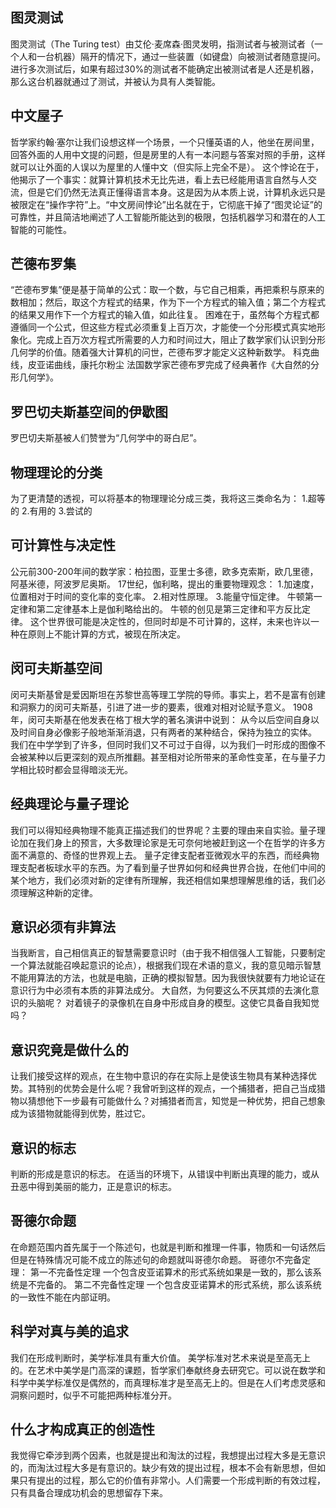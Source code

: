 ## 图灵测试
图灵测试（The Turing test）由艾伦·麦席森·图灵发明，指测试者与被测试者（一个人和一台机器）隔开的情况下，通过一些装置（如键盘）向被测试者随意提问。
进行多次测试后，如果有超过30%的测试者不能确定出被测试者是人还是机器，那么这台机器就通过了测试，并被认为具有人类智能。
## 中文屋子
哲学家约翰·塞尔让我们设想这样一个场景，一个只懂英语的人，他坐在房间里，回答外面的人用中文提的问题，但是房里的人有一本问题与答案对照的手册，这样就可以让外面的人误以为屋里的人懂中文（但实际上完全不是）。
这个悖论在于，他揭示了一个事实：就算计算机技术无比先进，看上去已经能用语言自然与人交流，但是它们仍然无法真正懂得语言本身。这是因为从本质上说，计算机永远只是被限定在“操作字符”上。“中文房间悖论”出名就在于，它彻底干掉了“图灵论证”的可靠性，并且简洁地阐述了人工智能所能达到的极限，包括机器学习和潜在的人工智能的可能性。

## 芒德布罗集
“芒德布罗集”便是基于简单的公式：取一个数，与它自己相乘，再把乘积与原来的数相加；然后，取这个方程式的结果，作为下一个方程式的输入值；第二个方程式的结果又用作下一个方程式的输入值，如此往复。
困难在于，虽然每个方程式都遵循同一个公式，但这些方程式必须重复上百万次，才能使一个分形模式真实地形象化。完成上百万次方程式所需要的人力和时间过大，阻止了数学家们认识到分形几何学的价值。随着强大计算机的问世，芒德布罗才能定义这种新数学。
科克曲线，皮亚诺曲线，康托尔粉尘
法国数学家芒德布罗完成了经典著作《大自然的分形几何学》。


## 罗巴切夫斯基空间的伊歇图
罗巴切夫斯基被人们赞誉为“几何学中的哥白尼”。
## 物理理论的分类
为了更清楚的透视，可以将基本的物理理论分成三类，我将这三类命名为：
1.超等的
2.有用的
3.尝试的
## 可计算性与决定性
公元前300-200年间的数学家：柏拉图，亚里士多德，欧多克索斯，欧几里德，阿基米德，阿波罗尼奥斯。
17世纪，伽利略，提出的重要物理观念：
1.加速度，位置相对于时间的变化率的变化率。
2.相对性原理。
3.能量守恒定律。
牛顿第一定律和第二定律基本上是伽利略给出的。
牛顿的创见是第三定律和平方反比定律。
这个世界很可能是决定性的，但同时却是不可计算的，这样，未来也许以一种在原则上不能计算的方式，被现在所决定。
## 闵可夫斯基空间
闵可夫斯基曾是爱因斯坦在苏黎世高等理工学院的导师。事实上，若不是富有创建和洞察力的闵可夫斯基，引进了进一步的要素，很难对相对论赋予意义。
1908年，闵可夫斯基在他发表在格丁根大学的著名演讲中说到：
从今以后空间自身以及时间自身必像影子般地渐渐消退，只有两者的某种结合，保持为独立的实体。
我们在中学学到了许多，但同时我们又不可过于自得，以为我们一时形成的图像不会被某种以后更深刻的观点所推翻。甚至相对论所带来的革命性变革，在与量子力学相比较时都会显得暗淡无光。
## 经典理论与量子理论
我们可以得知经典物理不能真正描述我们的世界呢？主要的理由来自实验。量子理论加在我们身上的预言，大多数理论家是无可奈何地被赶到这一个在哲学的许多方面不满意的、奇怪的世界观上去。
量子定律支配者亚微观水平的东西，而经典物理支配者板球水平的东西。为了看到量子世界如何和经典世界合拢，在他们中间的某个地方，我们必须对新的定律有所理解，我还相信如果想理解思维的话，我们必须理解这种新的定律。
## 意识必须有非算法
当我断言，自己相信真正的智慧需要意识时（由于我不相信强人工智能，只要制定一个算法就能召唤起意识的论点），根据我们现在术语的意义，我的意见暗示智慧不能用算法的方法，也就是电脑，正确的模拟智慧。因为我很快就要有力地论证在意识行为中必须有本质的非算法成分。
大自然，为何要这么不厌其烦的去演化意识的头脑呢？
对着镜子的录像机在自身中形成自身的模型。这使它具备自我知觉吗？
## 意识究竟是做什么的
让我们接受这样的观点，在生物中意识的存在实际上是使该生物具有某种选择优势。其特别的优势会是什么呢？我曾听到这样的观点，一个捕猎者，把自己当成猎物以猜想他下一步最有可能做什么？对捕猎者而言，知觉是一种优势，把自己想象成为该猎物就能得到优势，胜过它。
## 意识的标志
判断的形成是意识的标志。
在适当的环境下，从错误中判断出真理的能力，或从丑恶中得到美丽的能力，正是意识的标志。
## 哥德尔命题
在命题范围内首先属于一个陈述句，也就是判断和推理一件事，物质和一句话然后但是在特殊情况可能不成立的陈述句的命题就叫哥德尔命题。
哥德尔不完备定理：
第一不完备性定理 一个包含皮亚诺算术的形式系统如果是一致的，那么该系统是不完备的。
第二不完备性定理 一个包含皮亚诺算术的形式系统，那么该系统的一致性不能在内部证明。
## 科学对真与美的追求
我们在形成判断时，美学标准具有重大价值。
美学标准对艺术来说是至高无上的。在艺术中美学是门高深的课题，哲学家们奉献终身去研究它。可以说在数学和科学中美学标准仅是偶然的，而真理标准才是至高无上的。但是在人们考虑灵感和洞察问题时，似乎不可能把两种标准分开。
## 什么才构成真正的创造性
我觉得它牵涉到两个因素，也就是提出和淘汰的过程，我想提出过程大多是无意识的，而淘汰过程大多是有意识的。缺少有效的提出过程，根本不会有新思想，但如果只有提出的过程，那么它的价值有非常小。人们需要一个形成判断的有效过程，只有具备合理成功机会的思想留存下来。
